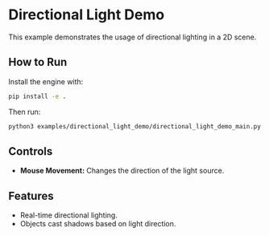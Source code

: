 # Directional Light Demo

This example demonstrates the usage of directional lighting in a 2D scene.

## How to Run

Install the engine with:

```bash
pip install -e .
```

Then run:

```bash
python3 examples/directional_light_demo/directional_light_demo_main.py
```

## Controls

- **Mouse Movement:** Changes the direction of the light source.

## Features

- Real-time directional lighting.
- Objects cast shadows based on light direction.


